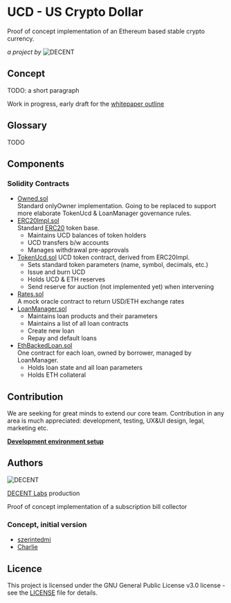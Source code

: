 # UCD - US Crypto Dollar
Proof of concept implementation of an Ethereum based stable crypto currency.

_a project by_ ![DECENT](http://www.decent.org/images/logo-voronoi_120x33.png)

## Concept
TODO: a short paragraph

Work in progress, early draft for the [whitepaper outline](https://docs.google.com/document/d/16QgZM1WJDKH-vEPqldajwYYi3s355jF62AG98VH9iL8/edit?usp=sharing)

## Glossary
TODO

## Components
### Solidity Contracts
* [Owned.sol](./contracts/Owned.sol)  
  Standard onlyOwner implementation. Going to be replaced to support more elaborate TokenUcd & LoanManager governance rules.
* [ERC20Impl.sol](./contracts/ERC20Impl.sol)  
  Standard [ERC20](https://theethereum.wiki/w/index.php/ERC20_Token_Standard) token base.
  * Maintains UCD balances of token holders
  * UCD transfers b/w accounts
  * Manages withdrawal pre-approvals
* [TokenUcd.sol](./contracts/TokenUcd.sol)
  UCD token contract, derived from ERC20Impl.
  * Sets standard token parameters (name, symbol, decimals, etc.)
  * Issue and burn UCD
  * Holds UCD & ETH reserves
  * Send reserve for auction (not implemented yet) when intervening
* [Rates.sol](./contracts/Rates.sol)  
  A mock oracle contract to return USD/ETH exchange rates
* [LoanManager.sol](./contracts/LoanManager.sol)  
  * Maintains loan products and their parameters
  * Maintains a list of all loan contracts
  * Create new loan
  * Repay and default loans
* [EthBackedLoan.sol](./contracts/EthBackedLoan.sol)  
  One contract for each loan, owned by borrower, managed by LoanManager.
  * Holds loan state and all loan parameters
  * Holds ETH collateral

 ## Contribution
 We are seeking for great minds to extend our core team. Contribution in any area is much appreciated: development, testing, UX&UI design, legal, marketing etc.


**[Development environment setup](docs/developmentEnvironmnet.md)**

## Authors
![DECENT](http://www.decent.org/images/logo-voronoi_120x33.png)

[DECENT Labs](http://www.decent.org) production

Proof of concept implementation of a subscription bill collector

### Concept, initial version
* [szerintedmi](https://github.com/szerintedmi)
* [Charlie](https://github.com/krosza)

## Licence
This project is licensed under the GNU General Public License v3.0 license - see the [LICENSE](LICENSE) file for details.
